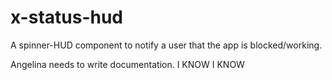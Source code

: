x-status-hud
============

A spinner-HUD component to notify a user that the app is blocked/working.

Angelina needs to write documentation. I KNOW I KNOW
